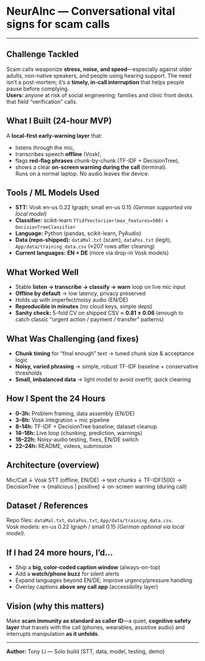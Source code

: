 # NeurAInc — Conversational vital signs for scam calls

---

## Challenge Tackled
Scam calls weaponize **stress, noise, and speed**—especially against older adults, non-native speakers, and people using hearing support. The need isn’t a post-mortem; it’s a **timely, in-call interruption** that helps people pause before complying.  
**Users:** anyone at risk of social engineering; families and clinic front desks that field “verification” calls.

## What I Built (24-hour MVP)
A **local-first early-warning layer** that:
- listens through the mic,
- transcribes speech **offline** (Vosk),
- flags **red-flag phrases** chunk-by-chunk (TF-IDF + DecisionTree),
- shows a clear **on-screen warning during the call** (terminal).  
Runs on a normal laptop. No audio leaves the device.

## Tools / ML Models Used
- **STT:** Vosk en-us 0.22 lgraph; small en-us 0.15 *(German supported via local model)*
- **Classifier:** scikit-learn `TfidfVectorizer(max_features=500)` + `DecisionTreeClassifier`
- **Language:** Python (pandas, scikit-learn, PyAudio)
- **Data (repo-shipped):** `dataMal.txt` (scam), `dataPos.txt` (legit), `App/data/training_data.csv` (≈207 rows after cleaning)
- **Current languages:** **EN + DE** (more via drop-in Vosk models)

## What Worked Well
- Stable **listen → transcribe → classify → warn** loop on live mic input
- **Offline by default** → low latency, privacy preserved
- Holds up with imperfect/noisy audio (EN/DE)
- **Reproducible in minutes** (no cloud keys, simple deps)
- **Sanity check:** 5-fold CV on shipped CSV ≈ **0.81 ± 0.06** (enough to catch classic “urgent action / payment / transfer” patterns)

## What Was Challenging (and fixes)
- **Chunk timing** for “final enough” text → tuned chunk size & acceptance logic
- **Noisy, varied phrasing** → simple, robust TF-IDF baseline + conservative thresholds
- **Small, imbalanced data** → light model to avoid overfit; quick cleaning

## How I Spent the 24 Hours
- **0–3h:** Problem framing, data assembly (EN/DE)
- **3–8h:** Vosk integration + mic pipeline
- **8–14h:** TF-IDF + DecisionTree baseline; dataset cleanup
- **14–18h:** Live loop (chunking, prediction, warnings)
- **18–22h:** Noisy-audio testing, fixes, EN/DE switch
- **22–24h:** README, videos, submission

## Architecture (overview)
Mic/Call
↓
Vosk STT (offline, EN/DE) → text chunks
↓
TF-IDF(500) → DecisionTree → {malicious | positive}
↓
on-screen warning (during call)

## Dataset / References
Repo files: `dataMal.txt`, `dataPos.txt`, `App/data/training_data.csv`.  
Vosk models: en-us 0.22 lgraph / small 0.15 *(German optional via local model)*.

## If I had 24 more hours, I’d…
- Ship a **big, color-coded caption window** (always-on-top)
- Add a **watch/phone buzz** for silent alerts
- Expand languages beyond EN/DE; improve urgency/pressure handling
- Overlay captions **above any call app** (accessibility layer)

## Vision (why this matters)
Make **scam immunity as standard as caller ID**—a quiet, **cognitive safety layer** that travels with the call (phones, wearables, assistive audio) and interrupts manipulation **as it unfolds**.

---
**Author:** Tony Li — Solo build (STT, data, model, testing, demo)
